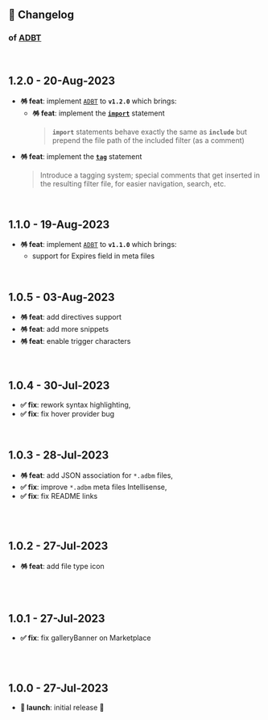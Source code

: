 ## 📒 Changelog

### of [ADBT](https://github.com/igorskyflyer/vscode-adbt)

<br>

## 1.2.0 - 20-Aug-2023

- **🪅 feat**: implement [`ADBT`](https://github.com/igorskyflyer/file-format-adbt/releases/tag/v1.2.0) to **`v1.2.0`** which brings:
  - **🪅 feat**: implement the **[`import`](https://github.com/igorskyflyer/file-format-adbt/blob/v1.2.0/README.md#import)** statement
    > **`import`** statements behave exactly the same as **`include`** but prepend the file path of the included filter (as a comment)
- **🪅 feat**: implement the **[`tag`](https://github.com/igorskyflyer/file-format-adbt/blob/v1.2.0/README.md#tag)** statement
  > Introduce a tagging system; special comments that get inserted in the resulting filter file, for easier navigation, search, etc.

<br>

## 1.1.0 - 19-Aug-2023

- **🪅 feat**: implement [`ADBT`](https://github.com/igorskyflyer/file-format-adbt/releases/tag/v1.1.0) to **`v1.1.0`** which brings:
  - support for Expires field in meta files

<br>

## 1.0.5 - 03-Aug-2023

- **🪅 feat**: add directives support
- **🪅 feat**: add more snippets
- **🪅 feat**: enable trigger characters

<br>

## 1.0.4 - 30-Jul-2023

- **✅ fix**: rework syntax highlighting,
- **✅ fix**: fix hover provider bug

<br>

## 1.0.3 - 28-Jul-2023

- **🪅 feat**: add JSON association for `*.adbm` files,
- **✅ fix**: improve `*.adbm` meta files Intellisense,
- **✅ fix**: fix README links

<br>
<br>

## 1.0.2 - 27-Jul-2023

- **🪅 feat**: add file type icon

<br>
<br>

## 1.0.1 - 27-Jul-2023

- **✅ fix**: fix galleryBanner on Marketplace

<br>
<br>

## 1.0.0 - 27-Jul-2023

- **🚀 launch**: initial release 🎉
